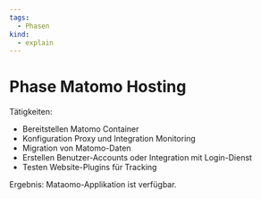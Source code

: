 ```yaml
---
tags:
  - Phasen
kind:
  - explain
---
```

# Phase Matomo Hosting

Tätigkeiten:

* Bereitstellen Matomo Container
* Konfiguration Proxy und Integration Monitoring
* Migration von Matomo-Daten
* Erstellen Benutzer-Accounts oder Integration mit Login-Dienst
* Testen Website-Plugins für Tracking

Ergebnis: Mataomo-Applikation ist verfügbar.